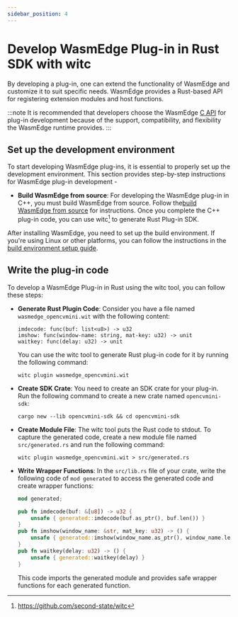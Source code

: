```yaml
---
sidebar_position: 4
---
```


# Develop WasmEdge Plug-in in Rust SDK with witc

By developing a plug-in, one can extend the functionality of WasmEdge and customize it to suit specific needs. WasmEdge provides a Rust-based API for registering extension modules and host functions.

<!-- prettier-ignore -->
:::note
It is recommended that developers choose the WasmEdge [C API](develop_plugin_c.md) for plug-in development because of the support, compatibility, and flexibility the WasmEdge runtime provides.
:::

## Set up the development environment

To start developing WasmEdge plug-ins, it is essential to properly set up the development environment. This section provides step-by-step instructions for WasmEdge plug-in development -

- **Build WasmEdge from source**: For developing the WasmEdge plug-in in C++, you must build WasmEdge from source. Follow the[build WasmEdge from source](../source/build_from_src.md) for instructions. Once you complete the C++ plug-in code, you can use witc[^1] to generate Rust Plug-in SDK.

After installing WasmEdge, you need to set up the build environment. If you're using Linux or other platforms, you can follow the instructions in the [build environment setup guide](../source/os/linux.md).

## Write the plug-in code

To develop a WasmEdge Plug-in in Rust using the witc tool, you can follow these steps:

- **Generate Rust Plugin Code**: Consider you have a file named `wasmedge_opencvmini.wit` with the following content:

  ```wit
  imdecode: func(buf: list<u8>) -> u32
  imshow: func(window-name: string, mat-key: u32) -> unit
  waitkey: func(delay: u32) -> unit
  ```

  You can use the witc tool to generate Rust plug-in code for it by running the following command:

  ```shell
  witc plugin wasmedge_opencvmini.wit
  ```

- **Create SDK Crate**: You need to create an SDK crate for your plug-in. Run the following command to create a new crate named `opencvmini-sdk`:

  ```shell
  cargo new --lib opencvmini-sdk && cd opencvmini-sdk
  ```

- **Create Module File**: The witc tool puts the Rust code to stdout. To capture the generated code, create a new module file named `src/generated.rs` and run the following command:

  ```shell
  witc plugin wasmedge_opencvmini.wit > src/generated.rs
  ```

- **Write Wrapper Functions**: In the `src/lib.rs` file of your crate, write the following code of `mod generated` to access the generated code and create wrapper functions:

  ```rust
  mod generated;

  pub fn imdecode(buf: &[u8]) -> u32 {
      unsafe { generated::imdecode(buf.as_ptr(), buf.len()) }
  }
  pub fn imshow(window_name: &str, mat_key: u32) -> () {
      unsafe { generated::imshow(window_name.as_ptr(), window_name.len(), mat_key) }
  }
  pub fn waitkey(delay: u32) -> () {
      unsafe { generated::waitkey(delay) }
  }
  ```

  This code imports the generated module and provides safe wrapper functions for each generated function.

[^1]: <https://github.com/second-state/witc>
